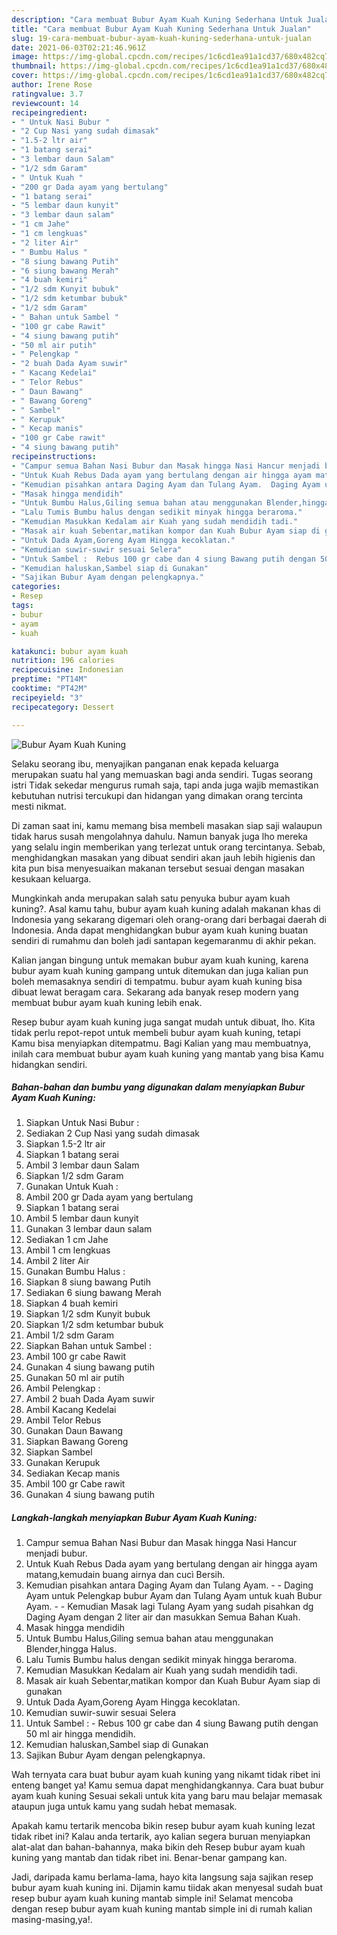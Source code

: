 ```yaml
---
description: "Cara membuat Bubur Ayam Kuah Kuning Sederhana Untuk Jualan"
title: "Cara membuat Bubur Ayam Kuah Kuning Sederhana Untuk Jualan"
slug: 19-cara-membuat-bubur-ayam-kuah-kuning-sederhana-untuk-jualan
date: 2021-06-03T02:21:46.961Z
image: https://img-global.cpcdn.com/recipes/1c6cd1ea91a1cd37/680x482cq70/bubur-ayam-kuah-kuning-foto-resep-utama.jpg
thumbnail: https://img-global.cpcdn.com/recipes/1c6cd1ea91a1cd37/680x482cq70/bubur-ayam-kuah-kuning-foto-resep-utama.jpg
cover: https://img-global.cpcdn.com/recipes/1c6cd1ea91a1cd37/680x482cq70/bubur-ayam-kuah-kuning-foto-resep-utama.jpg
author: Irene Rose
ratingvalue: 3.7
reviewcount: 14
recipeingredient:
- " Untuk Nasi Bubur "
- "2 Cup Nasi yang sudah dimasak"
- "1.5-2 ltr air"
- "1 batang serai"
- "3 lembar daun Salam"
- "1/2 sdm Garam"
- " Untuk Kuah "
- "200 gr Dada ayam yang bertulang"
- "1 batang serai"
- "5 lembar daun kunyit"
- "3 lembar daun salam"
- "1 cm Jahe"
- "1 cm lengkuas"
- "2 liter Air"
- " Bumbu Halus "
- "8 siung bawang Putih"
- "6 siung bawang Merah"
- "4 buah kemiri"
- "1/2 sdm Kunyit bubuk"
- "1/2 sdm ketumbar bubuk"
- "1/2 sdm Garam"
- " Bahan untuk Sambel "
- "100 gr cabe Rawit"
- "4 siung bawang putih"
- "50 ml air putih"
- " Pelengkap "
- "2 buah Dada Ayam suwir"
- " Kacang Kedelai"
- " Telor Rebus"
- " Daun Bawang"
- " Bawang Goreng"
- " Sambel"
- " Kerupuk"
- " Kecap manis"
- "100 gr Cabe rawit"
- "4 siung bawang putih"
recipeinstructions:
- "Campur semua Bahan Nasi Bubur dan Masak hingga Nasi Hancur menjadi bubur."
- "Untuk Kuah Rebus Dada ayam yang bertulang dengan air hingga ayam matang,kemudain buang airnya dan cucì Bersih."
- "Kemudian pisahkan antara Daging Ayam dan Tulang Ayam.  Daging Ayam untuk Pelengkap bubur Ayam dan Tulang Ayam untuk kuah Bubur Ayam.  Kemudian Masak lagi Tulang Ayam yang sudah pisahkan dg Daging Ayam dengan 2 liter air dan masukkan Semua Bahan Kuah."
- "Masak hingga mendidih"
- "Untuk Bumbu Halus,Giling semua bahan atau menggunakan Blender,hingga Halus."
- "Lalu Tumis Bumbu halus dengan sedikit minyak hingga beraroma."
- "Kemudian Masukkan Kedalam air Kuah yang sudah mendidih tadi."
- "Masak air kuah Sebentar,matikan kompor dan Kuah Bubur Ayam siap di gunakan"
- "Untuk Dada Ayam,Goreng Ayam Hingga kecoklatan."
- "Kemudian suwir-suwir sesuai Selera"
- "Untuk Sambel :  Rebus 100 gr cabe dan 4 siung Bawang putih dengan 50 ml air hingga mendidih."
- "Kemudian haluskan,Sambel siap di Gunakan"
- "Sajikan Bubur Ayam dengan pelengkapnya."
categories:
- Resep
tags:
- bubur
- ayam
- kuah

katakunci: bubur ayam kuah 
nutrition: 196 calories
recipecuisine: Indonesian
preptime: "PT14M"
cooktime: "PT42M"
recipeyield: "3"
recipecategory: Dessert

---
```



![Bubur Ayam Kuah Kuning](https://img-global.cpcdn.com/recipes/1c6cd1ea91a1cd37/680x482cq70/bubur-ayam-kuah-kuning-foto-resep-utama.jpg)

Selaku seorang ibu, menyajikan panganan enak kepada keluarga merupakan suatu hal yang memuaskan bagi anda sendiri. Tugas seorang istri Tidak sekedar mengurus rumah saja, tapi anda juga wajib memastikan kebutuhan nutrisi tercukupi dan hidangan yang dimakan orang tercinta mesti nikmat.

Di zaman  saat ini, kamu memang bisa membeli masakan siap saji walaupun tidak harus susah mengolahnya dahulu. Namun banyak juga lho mereka yang selalu ingin memberikan yang terlezat untuk orang tercintanya. Sebab, menghidangkan masakan yang dibuat sendiri akan jauh lebih higienis dan kita pun bisa menyesuaikan makanan tersebut sesuai dengan masakan kesukaan keluarga. 



Mungkinkah anda merupakan salah satu penyuka bubur ayam kuah kuning?. Asal kamu tahu, bubur ayam kuah kuning adalah makanan khas di Indonesia yang sekarang digemari oleh orang-orang dari berbagai daerah di Indonesia. Anda dapat menghidangkan bubur ayam kuah kuning buatan sendiri di rumahmu dan boleh jadi santapan kegemaranmu di akhir pekan.

Kalian jangan bingung untuk memakan bubur ayam kuah kuning, karena bubur ayam kuah kuning gampang untuk ditemukan dan juga kalian pun boleh memasaknya sendiri di tempatmu. bubur ayam kuah kuning bisa dibuat lewat beragam cara. Sekarang ada banyak resep modern yang membuat bubur ayam kuah kuning lebih enak.

Resep bubur ayam kuah kuning juga sangat mudah untuk dibuat, lho. Kita tidak perlu repot-repot untuk membeli bubur ayam kuah kuning, tetapi Kamu bisa menyiapkan ditempatmu. Bagi Kalian yang mau membuatnya, inilah cara membuat bubur ayam kuah kuning yang mantab yang bisa Kamu hidangkan sendiri.

<!--inarticleads1-->

##### Bahan-bahan dan bumbu yang digunakan dalam menyiapkan Bubur Ayam Kuah Kuning:

1. Siapkan  Untuk Nasi Bubur :
1. Sediakan 2 Cup Nasi yang sudah dimasak
1. Siapkan 1.5-2 ltr air
1. Siapkan 1 batang serai
1. Ambil 3 lembar daun Salam
1. Siapkan 1/2 sdm Garam
1. Gunakan  Untuk Kuah :
1. Ambil 200 gr Dada ayam yang bertulang
1. Siapkan 1 batang serai
1. Ambil 5 lembar daun kunyit
1. Gunakan 3 lembar daun salam
1. Sediakan 1 cm Jahe
1. Ambil 1 cm lengkuas
1. Ambil 2 liter Air
1. Gunakan  Bumbu Halus :
1. Siapkan 8 siung bawang Putih
1. Sediakan 6 siung bawang Merah
1. Siapkan 4 buah kemiri
1. Siapkan 1/2 sdm Kunyit bubuk
1. Siapkan 1/2 sdm ketumbar bubuk
1. Ambil 1/2 sdm Garam
1. Siapkan  Bahan untuk Sambel :
1. Ambil 100 gr cabe Rawit
1. Gunakan 4 siung bawang putih
1. Gunakan 50 ml air putih
1. Ambil  Pelengkap :
1. Ambil 2 buah Dada Ayam suwir
1. Ambil  Kacang Kedelai
1. Ambil  Telor Rebus
1. Gunakan  Daun Bawang
1. Siapkan  Bawang Goreng
1. Siapkan  Sambel
1. Gunakan  Kerupuk
1. Sediakan  Kecap manis
1. Ambil 100 gr Cabe rawit
1. Gunakan 4 siung bawang putih




<!--inarticleads2-->

##### Langkah-langkah menyiapkan Bubur Ayam Kuah Kuning:

1. Campur semua Bahan Nasi Bubur dan Masak hingga Nasi Hancur menjadi bubur.
1. Untuk Kuah Rebus Dada ayam yang bertulang dengan air hingga ayam matang,kemudain buang airnya dan cucì Bersih.
1. Kemudian pisahkan antara Daging Ayam dan Tulang Ayam. -  - Daging Ayam untuk Pelengkap bubur Ayam dan Tulang Ayam untuk kuah Bubur Ayam. -  - Kemudian Masak lagi Tulang Ayam yang sudah pisahkan dg Daging Ayam dengan 2 liter air dan masukkan Semua Bahan Kuah.
1. Masak hingga mendidih
1. Untuk Bumbu Halus,Giling semua bahan atau menggunakan Blender,hingga Halus.
1. Lalu Tumis Bumbu halus dengan sedikit minyak hingga beraroma.
1. Kemudian Masukkan Kedalam air Kuah yang sudah mendidih tadi.
1. Masak air kuah Sebentar,matikan kompor dan Kuah Bubur Ayam siap di gunakan
1. Untuk Dada Ayam,Goreng Ayam Hingga kecoklatan.
1. Kemudian suwir-suwir sesuai Selera
1. Untuk Sambel : -  Rebus 100 gr cabe dan 4 siung Bawang putih dengan 50 ml air hingga mendidih.
1. Kemudian haluskan,Sambel siap di Gunakan
1. Sajikan Bubur Ayam dengan pelengkapnya.




Wah ternyata cara buat bubur ayam kuah kuning yang nikamt tidak ribet ini enteng banget ya! Kamu semua dapat menghidangkannya. Cara buat bubur ayam kuah kuning Sesuai sekali untuk kita yang baru mau belajar memasak ataupun juga untuk kamu yang sudah hebat memasak.

Apakah kamu tertarik mencoba bikin resep bubur ayam kuah kuning lezat tidak ribet ini? Kalau anda tertarik, ayo kalian segera buruan menyiapkan alat-alat dan bahan-bahannya, maka bikin deh Resep bubur ayam kuah kuning yang mantab dan tidak ribet ini. Benar-benar gampang kan. 

Jadi, daripada kamu berlama-lama, hayo kita langsung saja sajikan resep bubur ayam kuah kuning ini. Dijamin kamu tiidak akan menyesal sudah buat resep bubur ayam kuah kuning mantab simple ini! Selamat mencoba dengan resep bubur ayam kuah kuning mantab simple ini di rumah kalian masing-masing,ya!.

